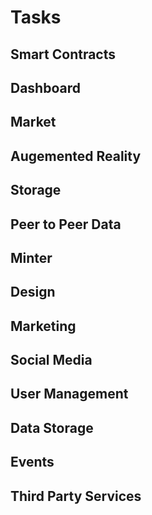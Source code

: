 # Tasks
## Smart Contracts

## Dashboard
## Market

## Augemented Reality
## Storage

## Peer to Peer Data
## Minter

## Design

## Marketing

## Social Media

## User Management

## Data Storage

## Events

## Third Party Services